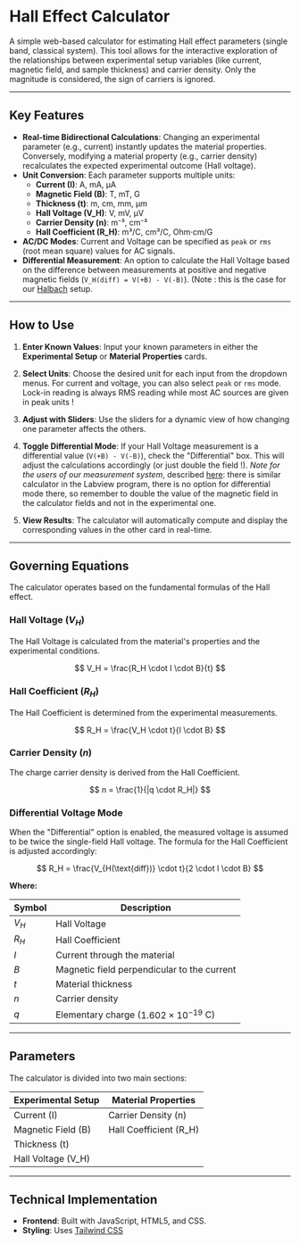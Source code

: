 # Hall Effect Calculator

A simple web-based calculator for estimating Hall effect parameters (single band, classical system). This tool allows for the interactive exploration of the relationships between experimental setup variables (like current, magnetic field, and sample thickness) and carrier density. Only the magnitude is considered, the sign of carriers is ignored. 

***

## Key Features

-   **Real-time Bidirectional Calculations**: Changing an experimental parameter (e.g., current) instantly updates the material properties. Conversely, modifying a material property (e.g., carrier density) recalculates the expected experimental outcome (Hall voltage).
-   **Unit Conversion**: Each parameter supports multiple units:
    -   **Current (I)**: A, mA, µA
    -   **Magnetic Field (B)**: T, mT, G
    -   **Thickness (t)**: m, cm, mm, µm
    -   **Hall Voltage (V_H)**: V, mV, µV
    -   **Carrier Density (n)**: m⁻³, cm⁻³
    -   **Hall Coefficient (R_H)**: m³/C, cm³/C, Ohm·cm/G
-   **AC/DC Modes**: Current and Voltage can be specified as `peak` or `rms` (root mean square) values for AC signals.
-   **Differential Measurement**: An option to calculate the Hall Voltage based on the difference between measurements at positive and negative magnetic fields (`V_H(diff) = V(+B) - V(-B)`). (Note : this is the case for our [Halbach](https://github.com/nitad54448/Halbach) setup.

***

## How to Use

1.  **Enter Known Values**: Input your known parameters in either the **Experimental Setup** or **Material Properties** cards.
2.  **Select Units**: Choose the desired unit for each input from the dropdown menus. For current and voltage, you can also select `peak` or `rms` mode. Lock-in reading is always RMS reading  while most AC sources are given in peak units !
3.  **Adjust with Sliders**: Use the sliders for a dynamic view of how changing one parameter affects the others.
4.  **Toggle Differential Mode**: If your Hall Voltage measurement is a differential value (`V(+B) - V(-B)`), check the "Differential" box. This will adjust the calculations accordingly (or just double the field !).
_Note for the users of our measurement system_, described [here](https://github.com/nitad54448/Halbach): there is similar calculator in the Labview program, there is no option for differential mode there, so remember to double the value of the magnetic field in the calculator fields and not in the experimental one.
    
6.  **View Results**: The calculator will automatically compute and display the corresponding values in the other card in real-time.

***

## Governing Equations

The calculator operates based on the fundamental formulas of the Hall effect.

### Hall Voltage ($V_H$)

The Hall Voltage is calculated from the material's properties and the experimental conditions.

$$
V_H = \frac{R_H \cdot I \cdot B}{t}
$$

### Hall Coefficient ($R_H$)

The Hall Coefficient is determined from the experimental measurements.

$$
R_H = \frac{V_H \cdot t}{I \cdot B}
$$

### Carrier Density ($n$)

The charge carrier density is derived from the Hall Coefficient.

$$
n = \frac{1}{|q \cdot R_H|}
$$

### Differential Voltage Mode

When the "Differential" option is enabled, the measured voltage is assumed to be twice the single-field Hall voltage. The formula for the Hall Coefficient is adjusted accordingly:

$$
R_H = \frac{V_{H(\text{diff})} \cdot t}{2 \cdot I \cdot B}
$$

**Where:**

| Symbol             | Description                                   |
| ------------------ | --------------------------------------------- |
| $V_H$              | Hall Voltage                                  |
| $R_H$              | Hall Coefficient                              |
| $I$                | Current through the material                  |
| $B$                | Magnetic field perpendicular to the current   |
| $t$                | Material thickness                            |
| $n$                | Carrier density                               |
| $q$                | Elementary charge ($1.602 \times 10^{-19}$ C) |

***

## Parameters

The calculator is divided into two main sections:

| Experimental Setup   | Material Properties      |
| -------------------- | ------------------------ |
| Current (I)          | Carrier Density (n)      |
| Magnetic Field (B)   | Hall Coefficient (R_H)   |
| Thickness (t)        |                          |
| Hall Voltage (V_H)   |                          |

***

## Technical Implementation

-   **Frontend**: Built with JavaScript, HTML5, and CSS.
-   **Styling**: Uses [Tailwind CSS](https://tailwindcss.com/)
